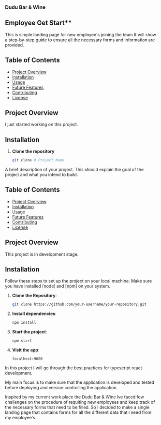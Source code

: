 ### Dudu Bar & Wine ##
## Employee Get Start**

This is simple landing page for new employee's joining the team
It will show a step-by-step guide to ensure all the necessary forms
and information are provided.

## Table of Contents

- [Project Overview](#project-overview)
- [Installation](#installation)
- [Usage](#usaeg)
- [Future Features](#future-features)
- [Contributing](#contributing)
- [License](#license)

## Project Overview

I just started working on this project.

## Installation

1. **Clone the repository**

    ```bash
    git clone # Project Name

A brief description of your project. This should explain the goal of the project and what you intend to build.

## Table of Contents

- [Project Overview](#project-overview)
- [Installation](#installation)
- [Usage](#usage)
- [Future Features](#future-features)
- [Contributing](#contributing)
- [License](#license)

## Project Overview

This project is in development stage.

## Installation

Follow these steps to set up the project on your local machine. 
Make sure you have installed [node] and [npm] on your system.

1. **Clone the Repository**:

   ```bash
   git clone https://github.com/your-username/your-repository.git
    ```
2. **Install dependencies**:

    ```bash
    npm install
    ```
3. **Start the project**:

    ```bash
    npm start
    ```
4. **Visit the app**:
    
    ```localhost:9000```

In this project I will go through the best practices for typescript react development.

My main focus is to make sure that the application is developed and tested before deploying
and version controlling the application.

Inspired by my current work place the Dudu Bar & Wine
Ive faced few challenges on the procedure of requiting new employees and keep track of the necessary forms that need to be filled.
So I decided to make a single landing page that contains forms for all the different data that i need from my employee's.